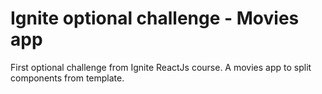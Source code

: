 # Ignite optional challenge - Movies app

First optional challenge from Ignite ReactJs course. A movies app to split components from template.
